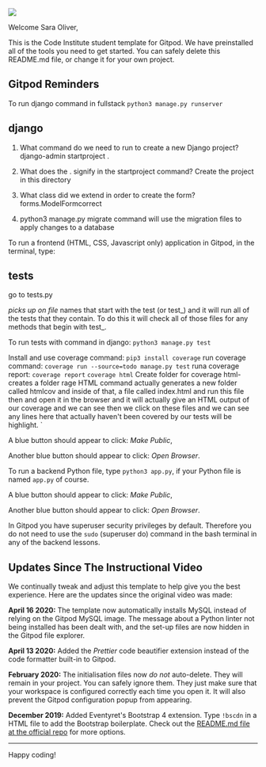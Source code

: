 <img src="https://codeinstitute.s3.amazonaws.com/fullstack/ci_logo_small.png" style="margin: 0;">

Welcome Sara Oliver,

This is the Code Institute student template for Gitpod. We have preinstalled all of the tools you need to get started. You can safely delete this README.md file, or change it for your own project.

## Gitpod Reminders

To run django command in fullstack 
`python3 manage.py runserver`

## django
1.  What command do we need to run to create a new Django project?
django-admin startproject .

1.  What does the . signify in the startproject command?
Create the project in this directory  

1.  What class did we extend in order to create the form?
forms.ModelFormcorrect

1.  python3 manage.py migrate command will
use the migration files to apply changes to a database

To run a frontend (HTML, CSS, Javascript only) application in Gitpod, in the terminal, type:

## tests
go to tests.py

*picks up on file*
    names that start with the test (or test_) and
    it will run all of the tests that they contain.
    To do this
    it will check all of those files for any methods that begin with
    test_. 

To run tests with command in django:
`python3 manage.py test`

Install and use coverage command:
`pip3 install coverage` 
run coverage command:
`coverage run --source=todo manage.py test`
runa coverage report:
`coverage report`
`coverage html`
Create folder for coverage html-creates a folder 
rage HTML command actually generates a new folder
called htmlcov and inside of that, a file called
index.html and run this file then and open it in the browser and it
will actually give an HTML output of our coverage and we can see then
we click on these files and we can see any lines here that actually haven't been
covered by our tests will be highlight.
`

A blue button should appear to click: *Make Public*,

Another blue button should appear to click: *Open Browser*.

To run a backend Python file, type `python3 app.py`, if your Python file is named `app.py` of course.

A blue button should appear to click: *Make Public*,

Another blue button should appear to click: *Open Browser*.

In Gitpod you have superuser security privileges by default. Therefore you do not need to use the `sudo` (superuser do) command in the bash terminal in any of the backend lessons.

## Updates Since The Instructional Video

We continually tweak and adjust this template to help give you the best experience. Here are the updates since the original video was made:

**April 16 2020:** The template now automatically installs MySQL instead of relying on the Gitpod MySQL image. The message about a Python linter not being installed has been dealt with, and the set-up files are now hidden in the Gitpod file explorer.

**April 13 2020:** Added the _Prettier_ code beautifier extension instead of the code formatter built-in to Gitpod.

**February 2020:** The initialisation files now _do not_ auto-delete. They will remain in your project. You can safely ignore them. They just make sure that your workspace is configured correctly each time you open it. It will also prevent the Gitpod configuration popup from appearing.

**December 2019:** Added Eventyret's Bootstrap 4 extension. Type `!bscdn` in a HTML file to add the Bootstrap boilerplate. Check out the <a href="https://github.com/Eventyret/vscode-bcdn" target="_blank">README.md file at the official repo</a> for more options.

--------

Happy coding!
